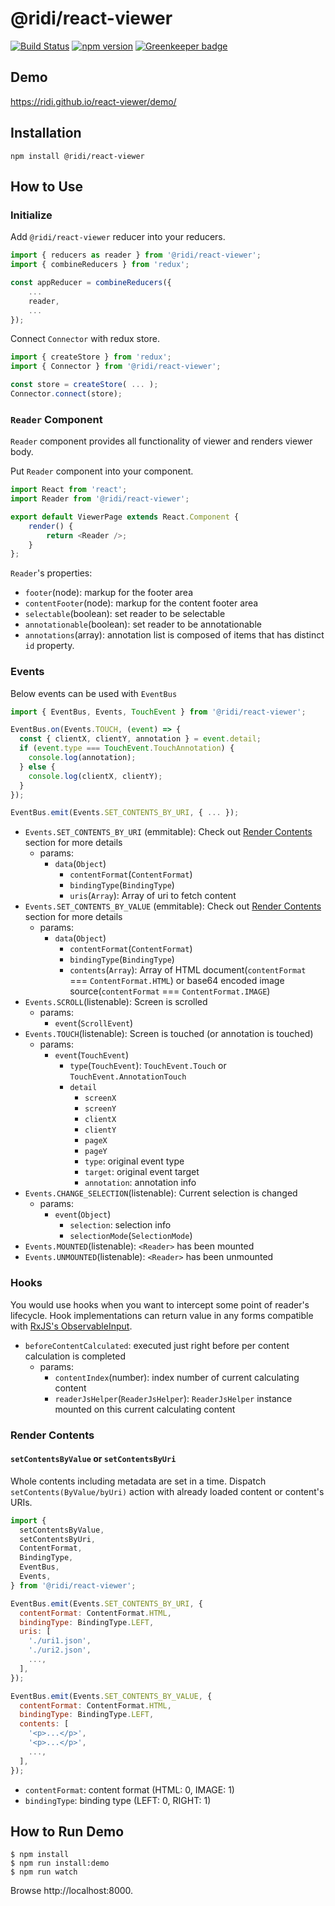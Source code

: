 # @ridi/react-viewer

[![Build Status](https://travis-ci.org/ridi/react-viewer.svg?branch=master)](https://travis-ci.org/ridi/react-viewer)
[![npm version](https://img.shields.io/npm/v/@ridi/react-viewer.svg)](https://www.npmjs.com/package/@ridi/react-viewer)
[![Greenkeeper badge](https://badges.greenkeeper.io/ridi/react-viewer.svg)](https://greenkeeper.io/)

## Demo
https://ridi.github.io/react-viewer/demo/

## Installation
```
npm install @ridi/react-viewer
```

## How to Use

### Initialize

Add `@ridi/react-viewer` reducer into your reducers.
```js
import { reducers as reader } from '@ridi/react-viewer';
import { combineReducers } from 'redux';

const appReducer = combineReducers({
    ...
    reader,
    ...
});
```

Connect `Connector` with redux store.
```js
import { createStore } from 'redux';
import { Connector } from '@ridi/react-viewer';

const store = createStore( ... );
Connector.connect(store);
```

### `Reader` Component

`Reader` component provides all functionality of viewer and renders viewer body.

Put `Reader` component into your component.
```js
import React from 'react';
import Reader from '@ridi/react-viewer';

export default ViewerPage extends React.Component {
    render() {
        return <Reader />;
    }
};
```

`Reader`'s properties:

* `footer`(node): markup for the footer area
* `contentFooter`(node): markup for the content footer area
* `selectable`(boolean): set reader to be selectable
* `annotationable`(boolean): set reader to be annotationable
* `annotations`(array): annotation list is composed of items that has distinct `id` property. 

### Events

Below events can be used with `EventBus` 

```js
import { EventBus, Events, TouchEvent } from '@ridi/react-viewer';

EventBus.on(Events.TOUCH, (event) => {
  const { clientX, clientY, annotation } = event.detail;
  if (event.type === TouchEvent.TouchAnnotation) {
    console.log(annotation);
  } else {
    console.log(clientX, clientY);
  }
});

EventBus.emit(Events.SET_CONTENTS_BY_URI, { ... });
```

* `Events.SET_CONTENTS_BY_URI` (emmitable): Check out [Render Contents](#render-contents) section for more details
  - params:
    - `data`(`Object`)
      - `contentFormat`(`ContentFormat`)
      - `bindingType`(`BindingType`)
      - `uris`(`Array`): Array of uri to fetch content
* `Events.SET_CONTENTS_BY_VALUE` (emmitable): Check out [Render Contents](#render-contents) section for more details
  - params:
    - `data`(`Object`)
      - `contentFormat`(`ContentFormat`)
      - `bindingType`(`BindingType`)
      - `contents`(`Array`): Array of HTML document(`contentFormat` === `ContentFormat.HTML`) or base64 encoded image source(`contentFormat` === `ContentFormat.IMAGE`)
* `Events.SCROLL`(listenable): Screen is scrolled
  - params:
    - `event`(`ScrollEvent`)
* `Events.TOUCH`(listenable): Screen is touched (or annotation is touched)
  - params:
    - `event`(`TouchEvent`)
      - `type`(`TouchEvent`): `TouchEvent.Touch` or `TouchEvent.AnnotationTouch`
      - `detail`
        - `screenX`
        - `screenY`
        - `clientX`
        - `clientY`
        - `pageX`
        - `pageY`
        - `type`: original event type
        - `target`: original event target
        - `annotation`: annotation info
* `Events.CHANGE_SELECTION`(listenable): Current selection is changed
  - params:
    - `event`(`Object`)
      - `selection`: selection info
      - `selectionMode`(`SelectionMode`)
* `Events.MOUNTED`(listenable): `<Reader>` has been mounted
* `Events.UNMOUNTED`(listenable): `<Reader>` has been unmounted

### Hooks

You would use hooks when you want to intercept some point of reader's lifecycle.
Hook implementations can return value in any forms compatible with [RxJS's ObservableInput](https://rxjs-dev.firebaseapp.com/api/index/type-alias/ObservableInput). 

* `beforeContentCalculated`: executed just right before per content calculation is completed
  * params:
    * `contentIndex`(number): index number of current calculating content
    * `readerJsHelper`(`ReaderJsHelper`): `ReaderJsHelper` instance mounted on this current calculating content

### Render Contents

#### `setContentsByValue` or `setContentsByUri`

Whole contents including metadata are set in a time.
Dispatch `setContents(ByValue/byUri)` action with already loaded content or content's URIs.

```js
import {
  setContentsByValue,
  setContentsByUri,
  ContentFormat,
  BindingType,
  EventBus,
  Events,
} from '@ridi/react-viewer';

EventBus.emit(Events.SET_CONTENTS_BY_URI, {
  contentFormat: ContentFormat.HTML,
  bindingType: BindingType.LEFT,
  uris: [
    './uri1.json',
    './uri2.json',
    ...,
  ],
});

EventBus.emit(Events.SET_CONTENTS_BY_VALUE, {
  contentFormat: ContentFormat.HTML,
  bindingType: BindingType.LEFT,
  contents: [
    '<p>...</p>',
    '<p>...</p>',
    ...,
  ],
});
```

* `contentFormat`: content format (HTML: 0, IMAGE: 1)
* `bindingType`: binding type (LEFT: 0, RIGHT: 1)

## How to Run Demo

```
$ npm install
$ npm run install:demo
$ npm run watch
```
Browse http://localhost:8000.
